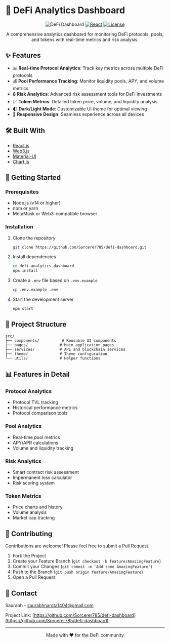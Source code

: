 # 🚀 DeFi Analytics Dashboard

<div align="center">

![DeFi Dashboard](https://img.shields.io/badge/DeFi-Analytics-blue?style=for-the-badge&logo=ethereum)
[![React](https://img.shields.io/badge/React-18.x-61dafb?style=for-the-badge&logo=react)](https://reactjs.org/)
[![License](https://img.shields.io/badge/License-MIT-green.svg?style=for-the-badge)](LICENSE)

A comprehensive analytics dashboard for monitoring DeFi protocols, pools, and tokens with real-time metrics and risk analysis.

</div>

## ✨ Features

- 📊 **Real-time Protocol Analytics**: Track key metrics across multiple DeFi protocols
- 💰 **Pool Performance Tracking**: Monitor liquidity pools, APY, and volume metrics
- 🔒 **Risk Analytics**: Advanced risk assessment tools for DeFi investments
- 📈 **Token Metrics**: Detailed token price, volume, and liquidity analysis
- 🌓 **Dark/Light Mode**: Customizable UI theme for optimal viewing
- 📱 **Responsive Design**: Seamless experience across all devices

## 🛠️ Built With

- [React.js](https://reactjs.org/)
- [Web3.js](https://web3js.readthedocs.io/)
- [Material-UI](https://mui.com/)
- [Chart.js](https://www.chartjs.org/)

## 🚀 Getting Started

### Prerequisites

- Node.js (v14 or higher)
- npm or yarn
- MetaMask or Web3-compatible browser

### Installation

1. Clone the repository
   ```sh
   git clone https://github.com/Sorcerer785/defi-dashboard.git
   ```

2. Install dependencies
   ```sh
   cd defi-analytics-dashboard
   npm install
   ```

3. Create a `.env` file based on `.env.example`
   ```sh
   cp .env.example .env
   ```

4. Start the development server
   ```sh
   npm start
   ```

## 📖 Project Structure

```
src/
├── components/          # Reusable UI components
├── pages/              # Main application pages
├── services/           # API and blockchain services
├── theme/              # Theme configuration
└── utils/              # Helper functions
```

## 📊 Features in Detail

### Protocol Analytics
- Protocol TVL tracking
- Historical performance metrics
- Protocol comparison tools

### Pool Analytics
- Real-time pool metrics
- APY/APR calculations
- Volume and liquidity tracking

### Risk Analytics
- Smart contract risk assessment
- Impermanent loss calculator
- Risk scoring system

### Token Metrics
- Price charts and history
- Volume analysis
- Market cap tracking

## 🤝 Contributing

Contributions are welcome! Please feel free to submit a Pull Request.

1. Fork the Project
2. Create your Feature Branch (`git checkout -b feature/AmazingFeature`)
3. Commit your Changes (`git commit -m 'Add some AmazingFeature'`)
4. Push to the Branch (`git push origin feature/AmazingFeature`)
5. Open a Pull Request


## 📧 Contact

Saurabh - saurabhnarota1404@gmail.com

Project Link: [https://github.com/Sorcerer785/defi-dashboard](https://github.com/Sorcerer785/defi-dashboard)

---

<div align="center">
Made with ❤️ for the DeFi community
</div>
